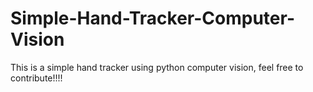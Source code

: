 # Simple-Hand-Tracker-Computer-Vision
This is a simple hand tracker using python computer vision, feel free to contribute!!!!
